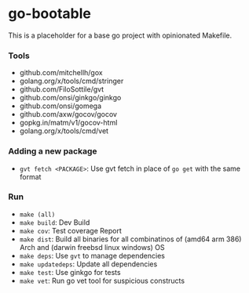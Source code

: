 # go-bootable
This is a placeholder for a base go project with opinionated Makefile.

### Tools
* github.com/mitchellh/gox
* golang.org/x/tools/cmd/stringer
* github.com/FiloSottile/gvt
* github.com/onsi/ginkgo/ginkgo
* github.com/onsi/gomega
* github.com/axw/gocov/gocov
* gopkg.in/matm/v1/gocov-html
* golang.org/x/tools/cmd/vet

### Adding a new package
* `gvt fetch <PACKAGE>`: Use gvt fetch in place of `go get` with the same format

### Run
* `make (all)`
* `make build`: Dev Build
* `make cov`: Test coverage Report
* `make dist`: Build all binaries for all combinatinos of (amd64 arm 386) Arch and (darwin freebsd linux windows) OS
* `make deps`: Use `gvt` to manage dependencies
* `make updatedeps`: Update all dependencies
* `make test`: Use ginkgo for tests
* `make vet`: Run go vet tool for suspicious constructs
